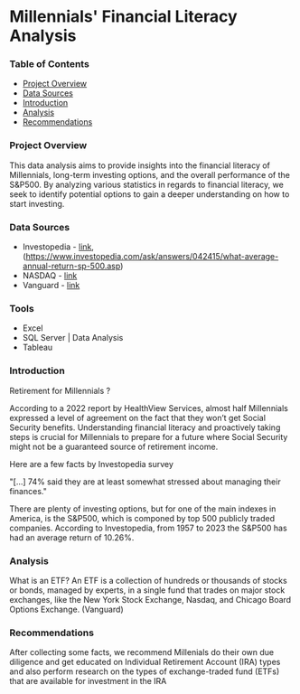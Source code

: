 # Millennials' Financial Literacy Analysis

### Table of Contents
- [Project Overview](#project-overview)
- [Data Sources](#data-sources)
- [Introduction](#introduction)
- [Analysis](#analysis)
- [Recommendations](#recommendations)

### Project Overview
This data analysis aims to provide insights into the financial literacy of Millennials, long-term investing options, and the overall performance of the S&P500. By analyzing various statistics in regards to financial literacy, we seek to identify potential options to gain a deeper understanding on how to start investing.

### Data Sources
- Investopedia - [link](https://www.investopedia.com/millennials-are-financially-confident-but-stressed-5224413#:~:text=No%20fewer%20than%2061%25%20of,stressed%20about%20managing%20their%20finances.), (https://www.investopedia.com/ask/answers/042415/what-average-annual-return-sp-500.asp)
- NASDAQ - [link](https://www.nasdaq.com/articles/social-security-benefits:-the-impact-of-delayed-retirement-on-millennials)
- Vanguard - [link](https://investor.vanguard.com/investment-products/etfs)

### Tools
- Excel
- SQL Server | Data Analysis
- Tableau

### Introduction

Retirement for Millennials ?

According to a 2022 report by HealthView Services, almost half Millennials expressed a level of agreement on the fact that they won’t get Social Security benefits. Understanding financial literacy and proactively taking steps is crucial for Millennials to prepare for a future where Social Security might not be a guaranteed source of retirement income.

Here are a few facts by Investopedia survey

"[...] 74% said they are at least somewhat stressed about managing their finances."

There are plenty of investing options, but for one of the main indexes in America, is the S&P500, which is componed by top 500 publicly traded companies.
According to Investopedia, from 1957 to 2023 the S&P500 has had an average return of 10.26%.

### Analysis
What is an ETF?
An ETF is a collection of hundreds or thousands of stocks or bonds, managed by experts, in a single fund that trades on major stock exchanges, like the New York Stock Exchange, Nasdaq, and Chicago Board Options Exchange. (Vanguard)

### Recommendations
After collecting some facts, we recommend Millenials do their own due diligence and get educated on Individual Retirement Account (IRA) types and also perform research on the types of exchange-traded fund (ETFs) that are available for investment in the IRA
